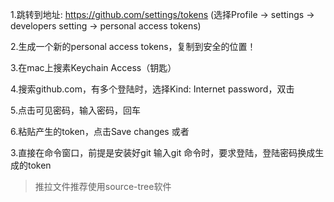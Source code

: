 1.跳转到地址: https://github.com/settings/tokens (选择Profile -> settings -> developers setting -> personal access tokens)

2.生成一个新的personal access tokens，复制到安全的位置！


3.在mac上搜素Keychain Access（钥匙）

4.搜索github.com，有多个登陆时，选择Kind: Internet password，双击

5.点击可见密码，输入密码，回车

6.粘贴产生的token，点击Save changes
或者

3.直接在命令窗口，前提是安装好git
输入git 命令时，要求登陆，登陆密码换成生成的token

> 推拉文件推荐使用source-tree软件
